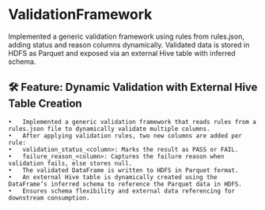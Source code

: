 # ValidationFramework
Implemented a generic validation framework using rules from rules.json, adding status and reason columns dynamically. Validated data is stored in HDFS as Parquet and exposed via an external Hive table with inferred schema.

## 🛠️ Feature: Dynamic Validation with External Hive Table Creation
	•	Implemented a generic validation framework that reads rules from a rules.json file to dynamically validate multiple columns.
	•	After applying validation rules, two new columns are added per rule:
	•	validation_status_<column>: Marks the result as PASS or FAIL.
	•	failure_reason_<column>: Captures the failure reason when validation fails, else stores null.
	•	The validated DataFrame is written to HDFS in Parquet format.
	•	An external Hive table is dynamically created using the DataFrame’s inferred schema to reference the Parquet data in HDFS.
	•	Ensures schema flexibility and external data referencing for downstream consumption.
